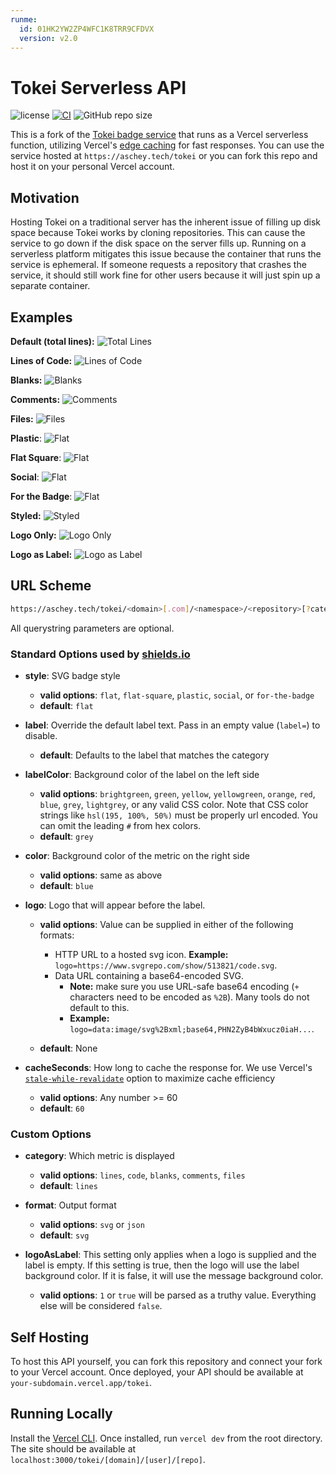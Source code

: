 ```yaml
---
runme:
  id: 01HK2YW2ZP4WFC1K8TRR9CFDVX
  version: v2.0
---
```


# Tokei Serverless API

![license](https://img.shields.io/badge/License-MIT%20or%20Apache%202-green.svg)
[![CI](https://github.com/aschey/vercel-tokei/actions/workflows/build.yml/badge.svg)](https://github.com/aschey/vercel-tokei/actions/workflows/build.yml)
![GitHub repo size](https://img.shields.io/github/repo-size/aschey/vercel-tokei)

This is a fork of the [Tokei badge service](https://github.com/XAMPPRocky/tokei_rs) that runs as a Vercel serverless function, utilizing Vercel's [edge caching](https://vercel.com/docs/concepts/functions/serverless-functions/edge-caching#) for fast responses. You can use the service hosted at `https://aschey.tech/tokei` or you can fork this repo and host it on your personal Vercel account.

## Motivation

Hosting Tokei on a traditional server has the inherent issue of filling up disk space because Tokei works by cloning repositories. This can cause the service to go down if the disk space on the server fills up. Running on a serverless platform mitigates this issue because the container that runs the service is ephemeral. If someone requests a repository that crashes the service, it should still work fine for other users because it will just spin up a separate container.

## Examples

**Default (total lines):** ![Total Lines](https://aschey.tech/tokei/github/aschey/vercel-tokei)

**Lines of Code:** ![Lines of Code](https://aschey.tech/tokei/github/aschey/vercel-tokei?category=code)

**Blanks:** ![Blanks](https://aschey.tech/tokei/github/aschey/vercel-tokei?category=blanks)

**Comments:** ![Comments](https://aschey.tech/tokei/github/aschey/vercel-tokei?category=comments)

**Files:** ![Files](https://aschey.tech/tokei/github/aschey/vercel-tokei?category=files)

**Plastic**: ![Flat](https://aschey.tech/tokei/github/aschey/vercel-tokei?style=plastic)

**Flat Square**: ![Flat](https://aschey.tech/tokei/github/aschey/vercel-tokei?style=flat-square)

**Social**: ![Flat](https://aschey.tech/tokei/github/aschey/vercel-tokei?style=social)

**For the Badge**: ![Flat](https://aschey.tech/tokei/github/aschey/vercel-tokei?style=for-the-badge)

**Styled:** ![Styled](https://aschey.tech/tokei/github/aschey/vercel-tokei?labelColor=badbe6&color=32a852&style=for-the-badge&label=Lines&logo=https://simpleicons.org/icons/rust.svg)

**Logo Only:** ![Logo Only](https://aschey.tech/tokei/github/aschey/vercel-tokei?color=157c8c&style=for-the-badge&logo=https://simpleicons.org/icons/rust.svg&label=)

**Logo as Label:** ![Logo as Label](https://aschey.tech/tokei/github/aschey/vercel-tokei?color=9b73eb&style=for-the-badge&logo=https://simpleicons.org/icons/rust.svg&label=&logoAsLabel=true&labelColor=dbd3ed)

## URL Scheme

```sh {"id":"01HK2YW2ZP4WFC1K8TRPNJ3CST"}
https://aschey.tech/tokei/<domain>[.com]/<namespace>/<repository>[?category=<category>&format=<format>&style=<style>&labelColor=<labelColor>&color=<color>&label=<label>&logo=<logo>&logoAsLabel=<logoAsLabel>&cacheSeconds=<cacheSeconds>]
```

All querystring parameters are optional.

### Standard Options used by [shields.io](https://shields.io/)

- **style**: SVG badge style

   - **valid options**: `flat`, `flat-square`, `plastic`, `social`, or `for-the-badge`
   - **default**: `flat`

- **label**: Override the default label text. Pass in an empty value (`label=`) to disable.

   - **default**: Defaults to the label that matches the category

- **labelColor**: Background color of the label on the left side

   - **valid options**: `brightgreen`, `green`, `yellow`, `yellowgreen`, `orange`, `red`, `blue`, `grey`, `lightgrey`, or any valid CSS color. Note that CSS color strings like `hsl(195, 100%, 50%)` must be properly url encoded. You can omit the leading `#` from hex colors.
   - **default**: `grey`

- **color**: Background color of the metric on the right side

   - **valid options**: same as above
   - **default**: `blue`

- **logo**: Logo that will appear before the label.

   - **valid options**: Value can be supplied in either of the following formats:

      - HTTP URL to a hosted svg icon. **Example:** `logo=https://www.svgrepo.com/show/513821/code.svg`.
      - Data URL containing a base64-encoded SVG.
         - **Note:** make sure you use URL-safe base64 encoding (`+` characters need to be encoded as `%2B`). Many tools do not default to this.
         - **Example:** `logo=data:image/svg%2Bxml;base64,PHN2ZyB4bWxucz0iaH...`.

   - **default**: None

- **cacheSeconds**: How long to cache the response for. We use Vercel's [`stale-while-revalidate`](https://vercel.com/docs/concepts/functions/serverless-functions/edge-caching#stale-while-revalidate) option to maximize cache efficiency

   - **valid options**: Any number >= 60
   - **default**: `60`

### Custom Options

- **category**: Which metric is displayed

   - **valid options**: `lines`, `code`, `blanks`, `comments`, `files`
   - **default**: `lines`

- **format**: Output format

   - **valid options**: `svg` or `json`
   - **default**: `svg`

- **logoAsLabel**: This setting only applies when a logo is supplied and the label is empty. If this setting is true, then the logo will use the label background color. If it is false, it will use the message background color.

   - **valid options**: `1` or `true` will be parsed as a truthy value. Everything else will be considered `false`.

## Self Hosting

To host this API yourself, you can fork this repository and connect your fork to your Vercel account. Once deployed, your API should be available at `your-subdomain.vercel.app/tokei`.

## Running Locally

Install the [Vercel CLI](https://vercel.com/docs/cli). Once installed, run `vercel dev` from the root directory. The site should be available at `localhost:3000/tokei/[domain]/[user]/[repo]`.
